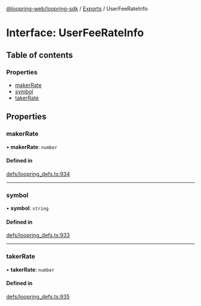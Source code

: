 [@loopring-web/loopring-sdk](../README.md) / [Exports](../modules.md) / UserFeeRateInfo

# Interface: UserFeeRateInfo

## Table of contents

### Properties

- [makerRate](UserFeeRateInfo.md#makerrate)
- [symbol](UserFeeRateInfo.md#symbol)
- [takerRate](UserFeeRateInfo.md#takerrate)

## Properties

### makerRate

• **makerRate**: `number`

#### Defined in

[defs/loopring_defs.ts:934](https://github.com/Loopring/loopring_sdk/blob/427d9da/src/defs/loopring_defs.ts#L934)

___

### symbol

• **symbol**: `string`

#### Defined in

[defs/loopring_defs.ts:933](https://github.com/Loopring/loopring_sdk/blob/427d9da/src/defs/loopring_defs.ts#L933)

___

### takerRate

• **takerRate**: `number`

#### Defined in

[defs/loopring_defs.ts:935](https://github.com/Loopring/loopring_sdk/blob/427d9da/src/defs/loopring_defs.ts#L935)
